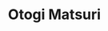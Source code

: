 --- 
title: "Otogi Matsuri"
publishdate: "2019-4-8T16:48:46+02:00"
src: "https://365manga.net/manga/otogi-matsuri"
image: "https://data.365manga.net/images/thumbnails/24231-otogi-matsuri.jpg"
description: "Life was peaceful and quiet in the small port village of Miyakono, located in Japan's Kyoto prefecture. Quiet, that is, until the townsfolk were shocked by a rash of bizarre murders. Rumors abounded about the nature of the killer, but one thing was clear: the bodies were mangled by what appeared to be a set of very large teeth. When a trio of students investigate the temple where the most…"
---